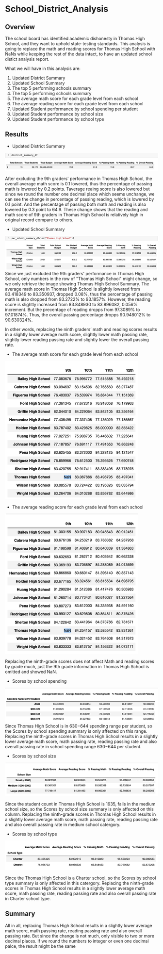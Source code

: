 # School_District_Analysis

## Overview 
The school board has identified academic dishonesty in Thomas High School, and they want to uphold state-testing standards. This analysis is going to replace the math and reading scores for Thomas High School with NaNs while keeping the rest of the data intact, to have an updated school distict analysis report. 

What we will have in this analysis are:
1. Updated District Summary
2. Updated School Summary
3. The top 5 performing schools summary
4. The top 5 performing schools summary
5. The average math score for each grade level from each school
6. The average reading score for each grade level from each school
7. Updated Student performance by school spending per student
8. Updated Student performance by school size
9. Updated Student performance by school type

## Results

* Updated District Summary

![Updated District Summary](Resources/uds.png)

After excluding the 9th graders' performance in Thomas High School, the overall average math score is 0.1 lowered, thus the percentage of passing math is lowered by 0.2 points. Taverage reaing score is also lowered but since we round the number one decimal place which seems unchange, we can see the change in percentage of passing reading, which is lowered by 0.1 point. And the percentage of passing both math and reading is also lowered by 0.3 point to 64.9. These change shows that the reading and math score of 9th graders in Thomas High School is relatively high in original record compare to others.

* Updated School Summary

![Updated School Summary](Resources/uss.png)
Since we just excluded the 9th graders' performance in Thomas High School, only numbers in the row of "Thomas High School" might change, so we only retrieve the image showing Thomas High School Summary. The average math score in Thomas High School is slightly lowered from 83.418349 to 83.350937, dropped 0.08%, thus the percentage of passing math is also dropped from 93.2722% to 93.1857%. However, the reading score is slightly increased from 83.848930 to 83.896082, 0.056% increment. But the precentage of reading dropps from 97.3089% to 97.01874%. Thus, the overall passing percentage dropps 90.948012% to 90.630324%. 

In other words, replacing the ninth graders’ math and reading scores results in a slightly lower average math score, slightly lower math passing rate, slightly lower reading passing rate and slightly lower the overall passing rate.

* The average math score for each grade level from each school

![](Resources/msbg.png)

* The average reading score for each grade level from each school

![](Resources/rsbg.png)

Replacing the ninth-grade scores does not affect Math and reading scores by grade much, just the 9th grade information in Thomas High School is omitted and showed NaN.

* Scores by school spending

![](Resources/sbsspending.png)
Since Thomas High School is in $630-$644 spending range per student, so the Scores by school spending summary is only affected on this range. Replacing the ninth-grade scores in Thomas High School results in a slightly lower average math score, math passing rate, reading passing rate and also overall passing rate in school spending range $630-$644 per student.


* Scores by school size

![](Resources/sbssize.png)

Since the student count in Thomas High School is 1635, falls in the medium school size, so the Scores by school size summary is only affected on this column. Replacing the ninth-grade scores in Thomas High School results in a slightly lower average math score, math passing rate, reading passing rate and also overall passing rate in medium school catergory.

* Scores by school type

![](Resources/sbstype.png)

Since the Thomas High School is a Charter school, so the Scores by school type summary is only affected in this catergory. Replacing the ninth-grade scores in Thomas High School results in a slightly lower average math score, math passing rate, reading passing rate and also overall passing rate in Charter school type.

## Summary
All in all, replacing Thomas High School results in a slightly lower average math score, math passing rate, reading passing rate and also overall passing rate. But since the change is not much, only visible to two or more decimal places. If we round the numbers to integer or even one decimal palce, the result might be the same


















